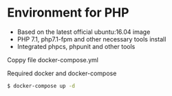 # Environment for PHP

 * Based on the latest official ubuntu:16.04 image
 * PHP 7.1, php7.1-fpm and other necessary tools install
 * Integrated phpcs, phpunit and other tools

Coppy file docker-compose.yml

Required docker and docker-compose

```sh
$ docker-compose up -d
```
